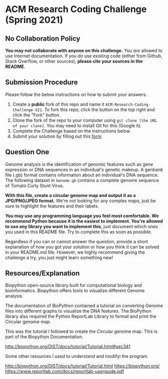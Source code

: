 # ACM Research Coding Challenge (Spring 2021)

## No Collaboration Policy

**You may not collaborate with anyone on this challenge.** You _are_ allowed to use Internet documentation. If you _do_ use existing code (either from Github, Stack Overflow, or other sources), **please cite your sources in the README**.

## Submission Procedure

Please follow the below instructions on how to submit your answers.

1. Create a **public** fork of this repo and name it `ACM-Research-Coding-Challenge-S21`. To fork this repo, click the button on the top right and click the "Fork" button.
2. Clone the fork of the repo to your computer using `git clone [the URL of your clone]`. You may need to install Git for this (Google it).
3. Complete the Challenge based on the instructions below.
4. Submit your solution by filling out this [form](https://acmutd.typeform.com/to/uqAJNXUe).

## Question One

Genome analysis is the identification of genomic features such as gene expression or DNA sequences in an individual's genetic makeup. A genbank file (.gb) format contains information about an individual's DNA sequence. The following dataset in `Genome.gb` contains a complete genome sequence of Tomato Curly Stunt Virus. 

**With this file, create a circular genome map and output it as a JPG/PNG/JPEG format.** We're not looking for any complex maps, just be sure to highlight the features and their labels.

**You may use any programming language you feel most comfortable. We recommend Python because it is the easiest to implement. You're allowed to use any library you want to implement this**, just document which ones you used in this README file. Try to complete this as soon as possible.

Regardless if you can or cannot answer the question, provide a short explanation of how you got your solution or how you think it can be solved in your README.md file. However, we highly recommend giving the challenge a try, you just might learn something new!

## Resources/Explanation

Biopython open-source library built for computational biology and bioinformatics. Biopython offers tools to visualize different Genome analysis.

The documentation of BioPython contained a tutorial on converting Genome files into different graphs to visualize the DNA features. The BioPython library also required the Python ReportLab Library to format and print the Circular genome map.

This was the tutorial I followed to create the Circular genome map. This is part of the Biopython Documentation.

http://biopython.org/DIST/docs/tutorial/Tutorial.html#sec341


Some other resources I used to understand and modifyi the program.

http://biopython.org/DIST/docs/tutorial/Tutorial.html
https://biopython.org/
https://www.reportlab.com/docs/reportlab-userguide.pdf

